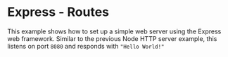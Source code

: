 # Express - Routes
This example shows how to set up a simple web server using the Express web framework. Similar to the previous Node HTTP server example, this listens on port `8080` and responds with `"Hello World!"` 